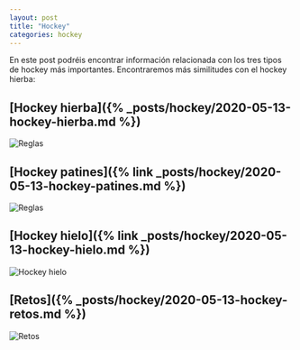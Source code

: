 ```yaml
---
layout: post
title: "Hockey"
categories: hockey
---
```


En este post podréis encontrar información relacionada con los tres tipos de hockey más importantes. Encontraremos más similitudes con el hockey hierba:

## [Hockey hierba]({% _posts/hockey/2020-05-13-hockey-hierba.md %})

![Reglas](../images/hockey_patines_reglas_pestana.jpg)

## [Hockey patines]({% link _posts/hockey/2020-05-13-hockey-patines.md %})

![Reglas](../images/hockey_patines_reglas_pestana.jpg)

## [Hockey hielo]({% link _posts/hockey/2020-05-13-hockey-hielo.md %})

![Hockey hielo](../images/hockey_hielo_pesta%C3%B1a.jpg)

## [Retos]({% _posts/hockey/2020-05-13-hockey-retos.md %})

![Retos](../images/retosporcursos_pestana.jpg)
